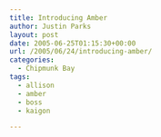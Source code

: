 ```yaml
---
title: Introducing Amber
author: Justin Parks
layout: post
date: 2005-06-25T01:15:30+00:00
url: /2005/06/24/introducing-amber/
categories:
  - Chipmunk Bay
tags:
  - allison
  - amber
  - boss
  - kaigon

---
```

